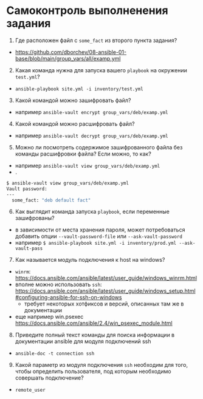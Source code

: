 # Самоконтроль выполненения задания

1. Где расположен файл с `some_fact` из второго пункта задания?
  * https://github.com/dborchev/08-ansible-01-base/blob/main/group_vars/all/examp.yml
2. Какая команда нужна для запуска вашего `playbook` на окружении `test.yml`?
  * `ansible-playbook site.yml -i inventory/test.yml`
3. Какой командой можно зашифровать файл?
  * например `ansible-vault encrypt group_vars/deb/examp.yml`
4. Какой командой можно расшифровать файл?
  * например `ansible-vault decrypt group_vars/deb/examp.yml`
5. Можно ли посмотреть содержимое зашифрованного файла без команды расшифровки файла? Если можно, то как?
  * например `ansible-vault view group_vars/deb/examp.yml`
  * .
  ```bash
  $ ansible-vault view group_vars/deb/examp.yml
  Vault password:
  ---
    some_fact: "deb default fact"
  ```
6. Как выглядит команда запуска `playbook`, если переменные зашифрованы?
  * в зависимости от места хранения пароля, может потребоваться добавить опции `--vault-password-file` или `--ask-vault-password`
  * например `$ ansible-playbook site.yml -i inventory/prod.yml --ask-vault-pass`
7. Как называется модуль подключения к host на windows?
  * `winrm`: https://docs.ansible.com/ansible/latest/user_guide/windows_winrm.html
  * вполне можно использовать `ssh`: https://docs.ansible.com/ansible/latest/user_guide/windows_setup.html#configuring-ansible-for-ssh-on-windows
    * требует некоторых хотфиксов и версий, описанных там же в документации
  * еще например win.psexec https://docs.ansible.com/ansible/2.4/win_psexec_module.html
8. Приведите полный текст команды для поиска информации в документации ansible для модуля подключений ssh
  * `ansible-doc -t connection ssh`
9. Какой параметр из модуля подключения `ssh` необходим для того, чтобы определить пользователя, под которым необходимо совершать подключение?
  * `remote_user`
